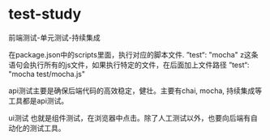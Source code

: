 # test-study
前端测试-单元测试-持续集成

在package.json中的scripts里面，执行对应的脚本文件.
”test“: "mocha"
z这条语句会执行所有的js文件，如果执行特定的文件，在后面加上文件路径
”test“: "mocha test/mocha.js"

api测试主要是确保后端代码的高效稳定，健壮。主要有chai, mocha, 持续集成等工具都是api测试。

ui测试 也就是组件测试，在浏览器中点击。除了人工测试以外，也要向后端有自动化的测试工具。
